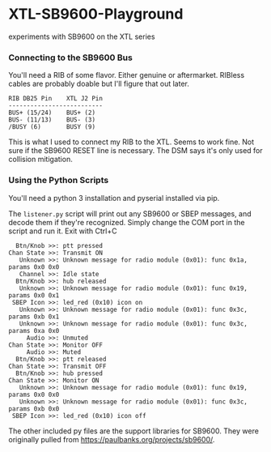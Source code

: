 # XTL-SB9600-Playground
experiments with SB9600 on the XTL series

### Connecting to the SB9600 Bus
You'll need a RIB of some flavor. Either genuine or aftermarket. RIBless cables are probably doable but I'll figure that out later.
```
RIB DB25 Pin    XTL J2 Pin
--------------------------
BUS+ (15/24)    BUS+ (2)
BUS- (11/13)    BUS- (3)
/BUSY (6)       BUSY (9)
```

This is what I used to connect my RIB to the XTL. Seems to work fine. Not sure if the SB9600 RESET line is necessary. The DSM says it's only used for collision mitigation.

### Using the Python Scripts

You'll need a python 3 installation and pyserial installed via pip.

The ```listener.py``` script will print out any SB9600 or SBEP messages, and decode them if they're recognized. Simply change the COM port in the script and run it. Exit with Ctrl+C

```console
  Btn/Knob >>: ptt pressed
Chan State >>: Transmit ON
   Unknown >>: Unknown message for radio module (0x01): func 0x1a, params 0x0 0x0
   Channel >>: Idle state
  Btn/Knob >>: hub released
   Unknown >>: Unknown message for radio module (0x01): func 0x19, params 0x0 0x1
 SBEP Icon >>: led_red (0x10) icon on
   Unknown >>: Unknown message for radio module (0x01): func 0x3c, params 0xb 0x1
   Unknown >>: Unknown message for radio module (0x01): func 0x3c, params 0xa 0x0
     Audio >>: Unmuted
Chan State >>: Monitor OFF
     Audio >>: Muted
  Btn/Knob >>: ptt released
Chan State >>: Transmit OFF
  Btn/Knob >>: hub pressed
Chan State >>: Monitor ON
   Unknown >>: Unknown message for radio module (0x01): func 0x19, params 0x0 0x0
   Unknown >>: Unknown message for radio module (0x01): func 0x3c, params 0xb 0x0
 SBEP Icon >>: led_red (0x10) icon off
```

The other included py files are the support libraries for SB9600. They were originally pulled from https://paulbanks.org/projects/sb9600/. 
